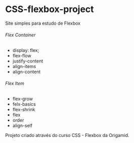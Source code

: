 # CSS-flexbox-project
Site simples para estudo de Flexbox

###### Flex Container ######

- display: flex;
- flex-flow
- justify-content
- align-items
- align-content

###### Flex Item ######

- flex-grow
- felx-basics
- flex-shrink
- flex
- order
- align-self


Projeto criado através do curso CSS - Flexbox da Origamid.